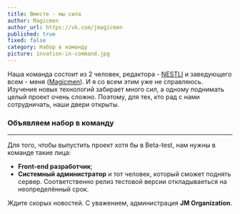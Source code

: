 ```yaml
---
title: Вместе - мы сила
author: Magicmen
author_url: https://vk.com/jmagicmen
published: true
fixed: false
category: Набор в команду
picture: invation-in-command.jpg
---
```


Наша команда состоит из 2 человек, редактора - [NESTLI](https://jm-organization.github.io/about/#NESTLI 'NESTLI') и заведующего всем - меня ([Magicmen](https://jm-organization.github.io/about/#Magicmen 'Гениральный Директор Magicmen')). И я со всем этим уже не справляюсь. Изучение новых технологий забирает много сил, а одному поднимать целый проект очень сложно. Поэтому, для тех, кто рад с нами сотрудничать, наши двери открыты.

### Объявляем набор в команду ###
***
Для того, чтобы выпустить проект хотя бы в Beta-test, нам нужны в команде такие лица:
* **Front-end разработчик**;
* **Системный администратор** и тот человек, который сможет поднять сервер.
Соответственно релиз тестовой версии откладываеться на неопределённый срок.

Ждите скорых новостей.
С уважением, администрация **JM Organization**.
